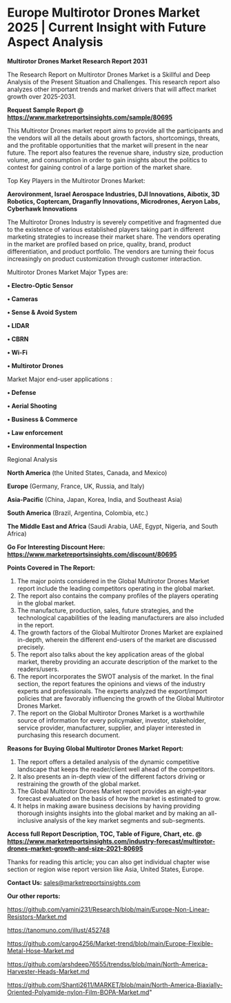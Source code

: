 # Europe Multirotor Drones Market 2025 | Current Insight with Future Aspect Analysis

<strong>Multirotor Drones Market Research Report 2031</strong>

The Research Report on Multirotor Drones Market is a Skillful and Deep Analysis of the Present Situation and Challenges. This research report also analyzes other important trends and market drivers that will affect market growth over 2025-2031.

<strong>Request Sample Report @ <a href=https://www.marketreportsinsights.com/sample/80695>https://www.marketreportsinsights.com/sample/80695</a></strong>

This Multirotor Drones market report aims to provide all the participants and the vendors will all the details about growth factors, shortcomings, threats, and the profitable opportunities that the market will present in the near future. The report also features the revenue share, industry size, production volume, and consumption in order to gain insights about the politics to contest for gaining control of a large portion of the market share.

Top Key Players in the Multirotor Drones Market:

<strong>Aerovironment, Israel Aerospace Industries, DJI Innovations, Aibotix, 3D Robotics, Coptercam, Draganfly Innovations, Microdrones, Aeryon Labs, Cyberhawk Innovations</strong>

The Multirotor Drones Industry is severely competitive and fragmented due to the existence of various established players taking part in different marketing strategies to increase their market share. The vendors operating in the market are profiled based on price, quality, brand, product differentiation, and product portfolio. The vendors are turning their focus increasingly on product customization through customer interaction.

Multirotor Drones Market Major Types are:

<strong>• Electro-Optic Sensor

• Cameras

• Sense & Avoid System

• LIDAR

• CBRN

• Wi-Fi

• Multirotor Drones</strong>

Market Major end-user applications :

<strong>• Defense

• Aerial Shooting

• Business & Commerce

• Law enforcement

• Environmental Inspection</strong>

Regional Analysis

</u><strong><b>North America</b></strong> (the United States, Canada, and Mexico)

<strong><b>Europe </b></strong>(Germany, France, UK, Russia, and Italy)

<strong><b>Asia-Pacific</b></strong> (China, Japan, Korea, India, and Southeast Asia)

<strong><b>South America</b></strong> (Brazil, Argentina, Colombia, etc.)

<strong><b>The Middle East and Africa</b></strong> (Saudi Arabia, UAE, Egypt, Nigeria, and South Africa)

<strong>Go For Interesting Discount Here: <a href=https://www.marketreportsinsights.com/discount/80695>https://www.marketreportsinsights.com/discount/80695</a></strong>

<strong>Points Covered in The Report:</strong>
<ol>
  <li>The major points considered in the Global Multirotor Drones Market report include the leading competitors operating in the global market.</li>
  <li>The report also contains the company profiles of the players operating in the global market.</li>
  <li>The manufacture, production, sales, future strategies, and the technological capabilities of the leading manufacturers are also included in the report.</li>
  <li>The growth factors of the Global Multirotor Drones Market are explained in-depth, wherein the different end-users of the market are discussed precisely.</li>
  <li>The report also talks about the key application areas of the global market, thereby providing an accurate description of the market to the readers/users.</li>
  <li>The report incorporates the SWOT analysis of the market. In the final section, the report features the opinions and views of the industry experts and professionals. The experts analyzed the export/import policies that are favorably influencing the growth of the Global Multirotor Drones Market.</li>
  <li>The report on the Global Multirotor Drones Market is a worthwhile source of information for every policymaker, investor, stakeholder, service provider, manufacturer, supplier, and player interested in purchasing this research document.</li>
</ol>
<strong>Reasons for Buying Global Multirotor Drones Market Report:</strong>

<ol>
  <li>The report offers a detailed analysis of the dynamic competitive landscape that keeps the reader/client well ahead of the competitors.</li>
  <li>It also presents an in-depth view of the different factors driving or restraining the growth of the global market.</li>
  <li>The Global Multirotor Drones Market report provides an eight-year forecast evaluated on the basis of how the market is estimated to grow.</li>
  <li>It helps in making aware business decisions by having providing thorough insights insights into the global market and by making an all-inclusive analysis of the key market segments and sub-segments.</li>
</ol>
<strong>Access full Report Description, TOC, Table of Figure, Chart, etc. @ <a href=https://www.marketreportsinsights.com/industry-forecast/multirotor-drones-market-growth-and-size-2021-80695>https://www.marketreportsinsights.com/industry-forecast/multirotor-drones-market-growth-and-size-2021-80695</a></strong>


Thanks for reading this article; you can also get individual chapter wise section or region wise report version like Asia, United States, Europe.

<strong>Contact Us:</strong>
sales@marketreportsinsights.com

<strong>Our other reports:</strong>

<a href=https://github.com/yamini231/Research/blob/main/Europe-Non-Linear-Resistors-Market.md>https://github.com/yamini231/Research/blob/main/Europe-Non-Linear-Resistors-Market.md</a>

<a href=https://tanomuno.com/illust/452748>https://tanomuno.com/illust/452748</a>

<a href=https://github.com/cargo4256/Market-trend/blob/main/Europe-Flexible-Metal-Hose-Market.md>https://github.com/cargo4256/Market-trend/blob/main/Europe-Flexible-Metal-Hose-Market.md</a>

<a href=https://github.com/arshdeep76555/trendss/blob/main/North-America-Harvester-Heads-Market.md>https://github.com/arshdeep76555/trendss/blob/main/North-America-Harvester-Heads-Market.md</a>

<a href=https://github.com/Shanti2611/MARKET/blob/main/North-America-Biaxially-Oriented-Polyamide-nylon-Film-BOPA-Market.md>https://github.com/Shanti2611/MARKET/blob/main/North-America-Biaxially-Oriented-Polyamide-nylon-Film-BOPA-Market.md</a>"
